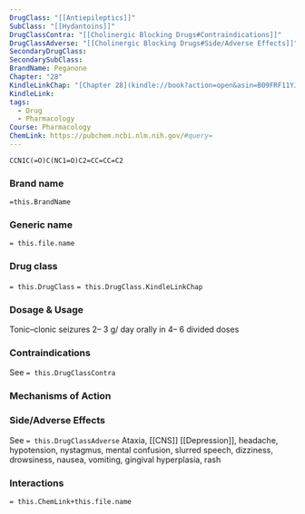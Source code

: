 ```yaml
---
DrugClass: "[[Antiepileptics]]"
SubClass: "[[Hydantoins]]"
DrugClassContra: "[[Cholinergic Blocking Drugs#Contraindications]]"
DrugClassAdverse: "[[Cholinergic Blocking Drugs#Side/Adverse Effects]]"
SecondaryDrugClass: 
SecondarySubClass: 
BrandName: Peganone
Chapter: "28"
KindleLinkChap: "[Chapter 28](kindle://book?action=open&asin=B09FRF11YJ&location=14677)"
KindleLink: 
tags:
  - Drug
  - Pharmacology
Course: Pharmacology
ChemLink: https://pubchem.ncbi.nlm.nih.gov/#query=
---
```

```smiles
CCN1C(=O)C(NC1=O)C2=CC=CC=C2
```

### Brand name
`=this.BrandName`

### Generic name
`= this.file.name`

### Drug class 
`= this.DrugClass`
	`= this.DrugClass.KindleLinkChap`

### Dosage & Usage
Tonic–clonic seizures
2– 3 g/ day orally in 4– 6 divided doses
### Contraindications
See `= this.DrugClassContra`

### Mechanisms of Action

### Side/Adverse Effects
See `= this.DrugClassAdverse`
Ataxia, [[CNS]] [[Depression]], headache, hypotension, nystagmus, mental confusion, slurred speech, dizziness, drowsiness, nausea, vomiting, gingival hyperplasia, rash

### Interactions

`= this.ChemLink+this.file.name`
